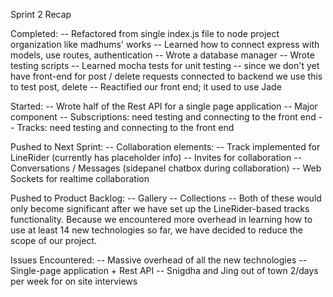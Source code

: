 Sprint 2 Recap


Completed:
-- Refactored from single index.js file to node project organization like madhums' works
    -- Learned how to connect express with models, use routes, authentication
-- Wrote a database manager
-- Wrote testing scripts
-- Learned mocha tests for unit testing
    -- since we don't yet have front-end for post / delete requests connected to backend
        we use this to test post, delete
-- Reactified our front end; it used to use Jade


Started:
-- Wrote half of the Rest API for a single page application
    -- Major component
-- Subscriptions: need testing and connecting to the front end
-- Tracks: need testing and connecting to the front end


Pushed to Next Sprint:
-- Collaboration elements:
    -- Track implemented for LineRider (currently has placeholder info)
    -- Invites for collaboration
    -- Conversations / Messages (sidepanel chatbox during collaboration)
    -- Web Sockets for realtime collaboration


Pushed to Product Backlog:
-- Gallery
-- Collections
    -- Both of these would only become significant after we have set up the LineRider-based tracks functionality. Because we encountered more overhead in learning how to use at least 14 new technologies so far, we have decided to reduce the scope of our project.


Issues Encountered:
-- Massive overhead of all the new technologies
-- Single-page application + Rest API
-- Snigdha and Jing out of town 2/days per week for on site interviews






